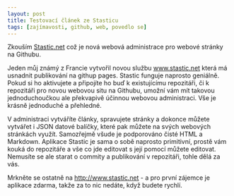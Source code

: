 ```yaml
---
layout: post
title: Testovací článek ze Stasticu
tags: [zajímavosti, github, web, povedlo se]
---
```


Zkouším [Stastic.net](http://www.stastic.net) což je nová webová administrace pro webové stránky na Githubu.

Jeden můj známý z Francie vytvořil novou službu www.stastic.net která má usnadnit publikování na githup pages. Stastic funguje naprosto geniálně. Pokud si ho aktivujete a připojíte ho buď k existujícímu repozitáři, či k repozitáři pro novou webovou situ na Githubu, umožní vám mít takovou jednoduchoučkou ale překvapivě účinnou webovou administraci. Vše je krásně jednoduché a přehledné.

V administraci vytváříte články, spravujete stránky a dokonce můžete vytvářet i JSON datové balíčky, které pak můžete na svých webových stránkách využít. Samozřejmě všude je podporováno čisté HTML a Markdown. Aplikace Stastic je sama o sobě naprosto primitivní, prostě vám kouká do repozitáře a vše co jde editovat s její pomocí můžete editovat. Nemusíte se ale starat o commity a publikování v repozitáři, tohle dělá za vás.

Mrkněte se ostatně na http://www.stastic.net - a pro první zájemce je aplikace zdarma, takže za to nic nedáte, když budete rychlí.

